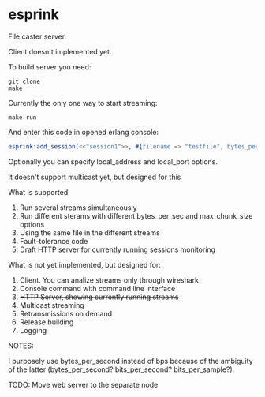 # esprink
File caster server.

Client doesn't implemented yet.

To build server you need:
```
git clone
make
```
Currently the only one way to start streaming:
```
make run
```
And enter this code in opened erlang console:

```erlang
esprink:add_session(<<"session1">>, #{filename => "testfile", bytes_per_sec => 1024, max_chunk_size => 512, remote_port => 1111, remote_address => "192.168.23.46"}).
```

Optionally you can specify local_address and local_port options.

It doesn't support multicast yet, but designed for this

What is supported:

1. Run several streams simultaneously
1. Run different sterams with different bytes_per_sec and max_chunk_size options
1. Using the same file in the different streams
1. Fault-tolerance code
1. Draft HTTP server for currently running sessions monitoring

What is not yet implemented, but designed for:

1. Client. You can analize streams only through wireshark
1. Console command with command line interface
1. ~~HTTP Server, showing currently running streams~~
1. Multicast streaming
1. Retransmissions on demand
1. Release building
1. Logging

NOTES:

I purposely use bytes_per_second instead of bps because of the ambiguity of the latter (bytes_per_second? bits_per_second? bits_per_sample?).

TODO: Move web server to the separate node
